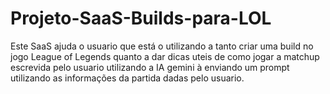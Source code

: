 # Projeto-SaaS-Builds-para-LOL

Este SaaS ajuda o usuario que está o utilizando a tanto criar uma build no jogo League of Legends quanto a dar dicas uteis de como jogar a matchup escrevida pelo usuario utilizando a IA gemini à enviando um prompt utilizando as informações da partida dadas pelo usuario.

